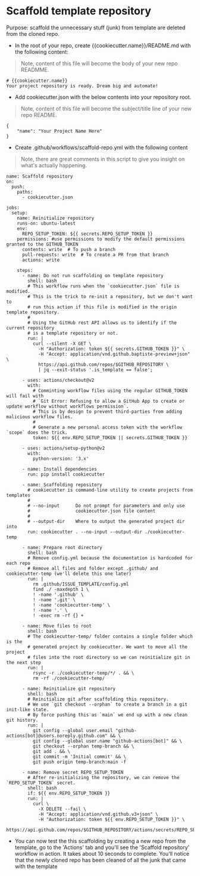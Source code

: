 # Scaffold template repository
Purpose: scaffold the unnecessary stuff (junk) from template are deleted from the cloned repo.


* In the root of your repo, create {{cookiecutter.name}}/README.md with the following content:
> Note, content of this file will become the body of your new repo READMME.
```
# {{cookiecutter.name}}
Your project repository is ready. Dream big and automate!
```


* Add cookiecutter.json with the below contents into your repository root.
> Note, content of this file will become the subject/title line of your new repo README.
```
{
    "name": "Your Project Name Here"
}
```


* Create .github/workflows/scaffold-repo.yml with the following content
> Note, there are great comments in this script to give you insight on what's actually happening.
```
name: Scaffold repository
on:
  push:
    paths:
      - cookiecutter.json

jobs:
  setup:
    name: Reinitialize repository
    runs-on: ubuntu-latest
    env:
      REPO_SETUP_TOKEN: ${{ secrets.REPO_SETUP_TOKEN }}
    permissions: #use permissions to modify the default permissions granted to the GITHUB_TOKEN
      contents: write  # To push a branch
      pull-requests: write  # To create a PR from that branch
      actions: write

    steps:
      - name: Do not run scaffolding on template repository
        shell: bash
        # This workflow runs when the `cookiecutter.json` file is modified.
        # This is the trick to re-init a repository, but we don't want to
        # run this action if this file is modified in the origin template repository.
        #
        # Using the GitHub rest API allows us to identify if the current repository
        # is a template repository or not.
        run: |
          curl --silent -X GET \
            -H "Authorization: token ${{ secrets.GITHUB_TOKEN }}" \
            -H "Accept: application/vnd.github.baptiste-preview+json" \
            https://api.github.com/repos/$GITHUB_REPOSITORY \
            | jq --exit-status '.is_template == false';

      - uses: actions/checkout@v2
        with:
          # Comminting workflow files using the regular GITHUB_TOKEN will fail with
          # `Git Error: Refusing to allow a GitHub App to create or update workflow without workflows permission`.
          # This is by design to prevent third-parties from adding malicious workflow files.
          #
          # Generate a new personal access token with the workflow `scope` does the trick.
          token: ${{ env.REPO_SETUP_TOKEN || secrets.GITHUB_TOKEN }}

      - uses: actions/setup-python@v2
        with:
          python-version: '3.x'

      - name: Install dependencies
        run: pip install cookiecutter

      - name: Scaffolding repository
        # cookiecutter is command-line utility to create projects from templates
        #
        # --no-input      Do not prompt for parameters and only use
        #                 cookiecutter.json file content
        #
        # --output-dir    Where to output the generated project dir into
        run: cookiecutter . --no-input --output-dir ./cookiecutter-temp

      - name: Prepare root directory
        shell: bash
        # Remove config.yml because the documentation is hardcoded for each repo
        # Remove all files and folder except .github/ and cookiecutter-temp (we'll delete this one later)
        run: |
          rm .github/ISSUE_TEMPLATE/config.yml
          find ./ -maxdepth 1 \
          ! -name '.github' \
          ! -name '.git' \
          ! -name 'cookiecutter-temp' \
          ! -name '.' \
          ! -exec rm -rf {} +

      - name: Move files to root
        shell: bash
        # The cookiecutter-temp/ folder contains a single folder which is the
        # generated project by cookiecutter. We want to move all the project
        # files into the root directory so we can reinitialize git in the next step
        run: |
          rsync -r ./cookiecutter-temp/*/ . && \
          rm -rf ./cookiecutter-temp/

      - name: Reinitialize git repository
        shell: bash
        # Reinitialize git after scaffolding this repository.
        # We use `git checkout --orphan` to create a branch in a git init-like state.
        # By force pushing this as `main` we end up with a new clean git history.
        run: |
          git config --global user.email "github-actions[bot]@users.noreply.github.com" && \
          git config --global user.name "github-actions[bot]" && \
          git checkout --orphan temp-branch && \
          git add . && \
          git commit -m 'Initial commit' && \
          git push origin temp-branch:main -f

      - name: Remove secret REPO_SETUP_TOKEN
        # After re-initializing the repository, we can remove the `REPO_SETUP_TOKEN` secret.
        shell: bash
        if: ${{ env.REPO_SETUP_TOKEN }}
        run: |
          curl \
            -X DELETE --fail \
            -H "Accept: application/vnd.github.v3+json" \
            -H "Authorization: token ${{ env.REPO_SETUP_TOKEN }}" \
            https://api.github.com/repos/$GITHUB_REPOSITORY/actions/secrets/REPO_SETUP_TOKEN
```

* You can now test the this scaffolding by creating a new repo from the template, go to the 'Actions' tab and you'll see the 'Scaffold repository' workflow in action. It takes about 10 seconds to complete. You'll notice that the newly cloned repo has been cleaned of all the junk that came with the template
